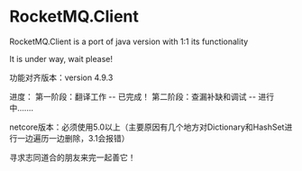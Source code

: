 # RocketMQ.Client
RocketMQ.Client is a port of java version with 1:1 its functionality

It is under way, wait please!

功能对齐版本：version 4.9.3

进度：
第一阶段：翻译工作 -- 已完成！
第二阶段：查漏补缺和调试 -- 进行中.......

netcore版本：必须使用5.0以上（主要原因有几个地方对Dictionary和HashSet进行一边遍历一边删除，3.1会报错）

寻求志同道合的朋友来完一起善它！
